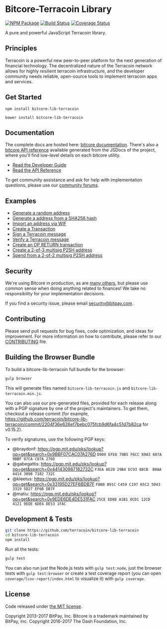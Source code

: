 Bitcore-Terracoin Library
=======

[![NPM Package](https://img.shields.io/npm/v/bitcore-lib-terracoin.svg?style=flat-square)](https://www.npmjs.org/package/bitcore-lib-terracoin)
[![Build Status](https://img.shields.io/travis/terracoin/bitcore-lib-terracoin.svg?branch=master&style=flat-square)](https://travis-ci.org/terracoin/bitcore-lib-terracoin)
[![Coverage Status](https://img.shields.io/coveralls/terracoin/bitcore-lib-terracoin.svg?style=flat-square)](https://coveralls.io/github/terracoin/bitcore-lib-terracoin?branch=master)

A pure and powerful JavaScript Terracoin library.

## Principles

Terracoin is a powerful new peer-to-peer platform for the next generation of financial technology. The decentralized nature of the Terracoin network allows for highly resilient terracoin infrastructure, and the developer community needs reliable, open-source tools to implement terracoin apps and services.

## Get Started

```
npm install bitcore-lib-terracoin
```

```
bower install bitcore-lib-terracoin
```

## Documentation

The complete docs are hosted here: [bitcore documentation](http://bitcore.io/guide/). There's also a [bitcore API reference](http://bitcore.io/api/) available generated from the JSDocs of the project, where you'll find low-level details on each bitcore utility.

- [Read the Developer Guide](http://bitcore.io/guide/)
- [Read the API Reference](http://bitcore.io/api/)

To get community assistance and ask for help with implementation questions, please use our [community forums](https://forum.bitcore.io/).

## Examples

* [Generate a random address](https://github.com/terracoin/bitcore-lib-terracoin/blob/master/docs/examples.md#generate-a-random-address)
* [Generate a address from a SHA256 hash](https://github.com/terracoin/bitcore-lib-terracoin/blob/master/docs/examples.md#generate-a-address-from-a-sha256-hash)
* [Import an address via WIF](https://github.com/terracoin/bitcore-lib-terracoin/blob/master/docs/examples.md#import-an-address-via-wif)
* [Create a Transaction](https://github.com/terracoin/bitcore-lib-terracoin/blob/master/docs/examples.md#create-a-transaction)
* [Sign a Terracoin message](https://github.com/terracoin/bitcore-lib-terracoin/blob/master/docs/examples.md#sign-a-bitcoin-message)
* [Verify a Terracoin message](https://github.com/terracoin/bitcore-lib-terracoin/blob/master/docs/examples.md#verify-a-bitcoin-message)
* [Create an OP RETURN transaction](https://github.com/terracoin/bitcore-lib-terracoin/blob/master/docs/examples.md#create-an-op-return-transaction)
* [Create a 2-of-3 multisig P2SH address](https://github.com/terracoin/bitcore-lib-terracoin/blob/master/docs/examples.md#create-a-2-of-3-multisig-p2sh-address)
* [Spend from a 2-of-2 multisig P2SH address](https://github.com/terracoin/bitcore-lib-terracoin/blob/master/docs/examples.md#spend-from-a-2-of-2-multisig-p2sh-address)


## Security

We're using Bitcore in production, as are [many others](http://bitcore.io#projects), but please use common sense when doing anything related to finances! We take no responsibility for your implementation decisions.

If you find a security issue, please email security@bitpay.com.

## Contributing

Please send pull requests for bug fixes, code optimization, and ideas for improvement. For more information on how to contribute, please refer to our [CONTRIBUTING](https://github.com/terracoin/bitcore-lib-terracoin/blob/master/CONTRIBUTING.md) file.

## Building the Browser Bundle

To build a bitcore-lib-terracoin full bundle for the browser:

```sh
gulp browser
```

This will generate files named `bitcore-lib-terracoin.js` and `bitcore-lib-terracoin.min.js`.

You can also use our pre-generated files, provided for each release along with a PGP signature by one of the project's maintainers. To get them, checkout a release commit (for example, https://github.com/terracoin/bitcore-lib-terracoin/commit/2204f36e626ef7bebc075fcb9d6fa4c51d7b82ca for v0.15.2).

To verify signatures, use the following PGP keys:
- @braydonf: https://pgp.mit.edu/pks/lookup?op=get&search=0x9BBF07CAC07A276D `D909 EFE6 70B5 F6CC 89A3 607A 9BBF 07CA C07A 276D`
- @gabegattis: https://pgp.mit.edu/pks/lookup?op=get&search=0x441430987182732C `F3EA 8E28 29B4 EC93 88CB  B0AA 4414 3098 7182 732C`
- @kleetus: https://pgp.mit.edu/pks/lookup?op=get&search=0x33195D27EF6BDB7F `F8B0 891C C459 C197 65C2 5043 3319 5D27 EF6B DB7F`
- @matiu: https://pgp.mit.edu/pks/lookup?op=get&search=0x9EDE6DE4DE531FAC `25CE ED88 A1B1 0CD1 12CD  4121 9EDE 6DE4 DE53 1FAC`


## Development & Tests

```sh
git clone https://github.com/terracoin/bitcore-lib-terracoin
cd bitcore-lib-terracoin
npm install
```

Run all the tests:

```sh
gulp test
```

You can also run just the Node.js tests with `gulp test:node`, just the browser tests with `gulp test:browser`
or create a test coverage report (you can open `coverage/lcov-report/index.html` to visualize it) with `gulp coverage`.

## License

Code released under [the MIT license](https://github.com/terracoin/bitcore-lib-terracoin/blob/master/LICENSE).

Copyright 2013-2017 BitPay, Inc. Bitcore is a trademark maintained by BitPay, Inc.
Copyright 2016-2017 The Dash Foundation, Inc.

